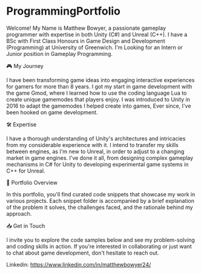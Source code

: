 # ProgrammingPortfolio

Welcome! My Name is Matthew Bowyer, a passionate gameplay programmer with expertise in both Unity (C#) and Unreal (C++). I have a BSc with First Class Honours in Game Design and Development (Programming) at University of Greenwich. I'm Looking for an Intern or Junior position in Gameplay Programming.

🎮 My Journey

I have been transforming game ideas into engaging interactive experiences for gamers for more than 8 years. I got my start in game development with the game Gmod, where I learned how to use the coding language Lua to create unique gamemodes that players enjoy. I was introduced to Unity in 2016 to adapt the gamemodes I helped create into games,  Ever since, I've been hooked on game development.

🛠 Expertise

I have a thorough understanding of Unity's architectures and intricacies from my considerable experience with it. I intend to transfer my skills between engines, as I'm new to Unreal, in order to adjust to a changing market in game engines. I've done it all, from designing complex gameplay mechanisms in C# for Unity to developing experimental game systems in C++ for Unreal.

📖 Portfolio Overview

In this portfolio, you'll find curated code snippets that showcase my work in various projects. Each snippet folder is accompanied by a brief explanation of the problem it solves, the challenges faced, and the rationale behind my approach.

📥 Get in Touch

I invite you to explore the code samples below and see my problem-solving and coding skills in action. If you're interested in collaborating or just want to chat about game development, don't hesitate to reach out.

Linkedin: https://www.linkedin.com/in/matthewbowyer24/

